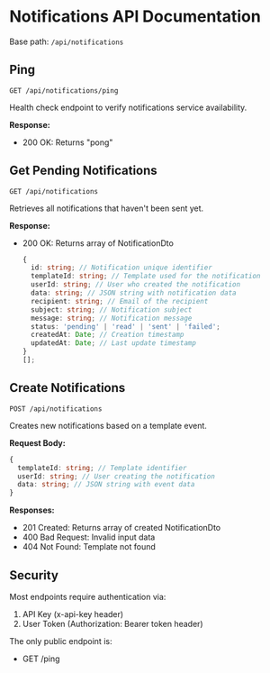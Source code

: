 # Notifications API Documentation

Base path: `/api/notifications`

## Ping

`GET /api/notifications/ping`

Health check endpoint to verify notifications service availability.

**Response:**

- 200 OK: Returns "pong"

## Get Pending Notifications

`GET /api/notifications`

Retrieves all notifications that haven't been sent yet.

**Response:**

- 200 OK: Returns array of NotificationDto
  ```typescript
  {
    id: string; // Notification unique identifier
    templateId: string; // Template used for the notification
    userId: string; // User who created the notification
    data: string; // JSON string with notification data
    recipient: string; // Email of the recipient
    subject: string; // Notification subject
    message: string; // Notification message
    status: 'pending' | 'read' | 'sent' | 'failed';
    createdAt: Date; // Creation timestamp
    updatedAt: Date; // Last update timestamp
  }
  [];
  ```

## Create Notifications

`POST /api/notifications`

Creates new notifications based on a template event.

**Request Body:**

```typescript
{
  templateId: string; // Template identifier
  userId: string; // User creating the notification
  data: string; // JSON string with event data
}
```

**Responses:**

- 201 Created: Returns array of created NotificationDto
- 400 Bad Request: Invalid input data
- 404 Not Found: Template not found

## Security

Most endpoints require authentication via:

1. API Key (x-api-key header)
2. User Token (Authorization: Bearer token header)

The only public endpoint is:

- GET /ping
